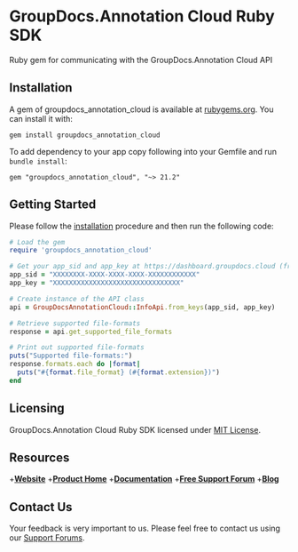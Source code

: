 # GroupDocs.Annotation Cloud Ruby SDK

Ruby gem for communicating with the GroupDocs.Annotation Cloud API

## Installation

A gem of groupdocs_annotation_cloud is available at [rubygems.org](https://rubygems.org). You can install it with:

```shell
gem install groupdocs_annotation_cloud
```    

To add dependency to your app copy following into your Gemfile and run `bundle install`:

```
gem "groupdocs_annotation_cloud", "~> 21.2"
```

## Getting Started

Please follow the [installation](#installation) procedure and then run the following code:

```ruby
# Load the gem
require 'groupdocs_annotation_cloud'

# Get your app_sid and app_key at https://dashboard.groupdocs.cloud (free registration is required).
app_sid = "XXXXXXXX-XXXX-XXXX-XXXX-XXXXXXXXXXXX"
app_key = "XXXXXXXXXXXXXXXXXXXXXXXXXXXXXXXX"

# Create instance of the API class
api = GroupDocsAnnotationCloud::InfoApi.from_keys(app_sid, app_key)

# Retrieve supported file-formats
response = api.get_supported_file_formats

# Print out supported file-formats
puts("Supported file-formats:")
response.formats.each do |format|
  puts("#{format.file_format} (#{format.extension})") 
end
```

## Licensing

GroupDocs.Annotation Cloud Ruby SDK licensed under [MIT License](LICENSE).

## Resources

+[**Website**](https://www.groupdocs.cloud)
+[**Product Home**](https://products.groupdocs.cloud/annotation)
+[**Documentation**](https://docs.groupdocs.cloud/annotation)
+[**Free Support Forum**](https://forum.groupdocs.cloud/c/annotation)
+[**Blog**](https://blog.groupdocs.cloud/category/annotation)

## Contact Us

Your feedback is very important to us. Please feel free to contact us using our [Support Forums](https://forum.groupdocs.cloud/c/annotation).
